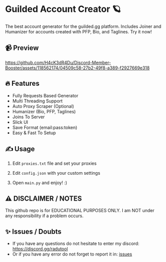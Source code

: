 # Guilded Account Creator 🪐
The best account generator for the guilded.gg platform. Includes Joiner and Humanizer for accounts created with PFP, Bio, and Taglines. Try it now!

## 📹 Preview

https://github.com/H4cK3dR4Du/Discord-Member-Booster/assets/118562174/04509c58-27b2-49f8-a389-f2927669e318

## 🔥 Features
- Fully Requests Based Generator
- Multi Threading Support
- Auto Proxy Scraper (Optional)
- Humanizer (Bio, PFP, Taglines)
- Joins To Server
- Slick UI
- Save Format (email:pass:token)
- Easy & Fast To Setup

## ✍️ Usage
1. Edit `proxies.txt` file and set your proxies
   
2. Edit `config.json` with your custom settings

3. Open `main.py` and enjoy! :)

## ⚠️ DISCLAIMER / NOTES
This github repo is for EDUCATIONAL PURPOSES ONLY. I am NOT under any responsibility if a problem occurs.

## ✨ Issues / Doubts

- If you have any questions do not hesitate to enter my discord: https://discord.gg/radutool
- Or if you have any error do not forget to report it in: [issues](https://github.com/H4cK3dR4Du/Guilded-Account-Creator/issues/new)
